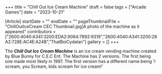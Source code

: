 +++
title = "Chill Out Ice Cream Machine"
draft = false
tags = ["Arcade Games"]
date = "2023-10-21"

[Article]
startDate = ""
endDate = ""
pageThumbnailFile = "ChillOutIceCream CEC Thumbnail.jpg|A photo of the machine as it appeared"
contributors = ["2600:4040:A341:3200:EDA2:9064:7892:9319","2600:4040:A341:3200:28A2:728E:AC4E:A24B","ThatBoiCydalan"]
gallery = []
+++

The <b><i>Chill Out Ice Cream Machine</b></i> is an ice cream vending machine created by Blue Bunny for C.E.C Ent. The Machine has 2 versions. The first being one made most likely in 1997. The first version has a different name being 'I scream, you Scream, kids scream for ice cream!'